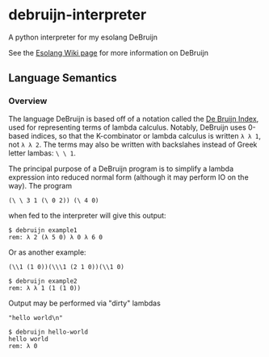 # debruijn-interpreter

A python interpreter for my esolang DeBruijn

See the [Esolang Wiki page][page] for more information on DeBruijn

## Language Semantics

### Overview

The language DeBruijn is based off of a notation called the [De Bruijn Index][wikip],
used for representing terms of lambda calculus. Notably, DeBruijn uses 0-based indices,
so that the K-combinator or lambda calculus is written `λ λ 1`, not `λ λ 2`. The terms
may also be written with backslahes instead of Greek letter lambas: `\ \ 1`.

The principal purpose of a DeBruijn program is to simplify a lambda expression into
reduced normal form (although it may perform IO on the way). The program

```debruijn
(\ \ 3 1 (\ 0 2)) (\ 4 0)
```

when fed to the interpreter will give this output:

```shell
$ debruijn example1
rem: λ 2 (λ 5 0) λ 0 λ 6 0
```

Or as another example:

```debruijn
(\\1 (1 0))(\\\1 (2 1 0))(\\1 0)
```

```shell
$ debruijn example2
rem: λ λ 1 (1 (1 0))
```

Output may be performed via "dirty" lambdas

```debruijn
"hello world\n"
```

```shell
$ debruijn hello-world
hello world
rem: λ 0
```

[page]: https://esolangs.org/wiki/DeBruijn
[wikip]: https://wikipedia.org/wiki/de_bruijn_index
